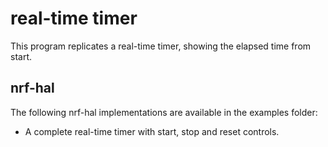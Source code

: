 # real-time timer

This program replicates a real-time timer, showing the elapsed time from start.

## nrf-hal

The following nrf-hal implementations are available in the examples folder:
- A complete real-time timer with start, stop and reset controls. 